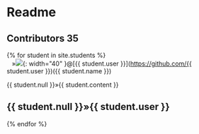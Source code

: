 # Readme 
## Contributors 35

{% for student in site.students %} <br />
  &nbsp;&nbsp;&nbsp;&#187;<img src="{{ student.image }}">{: width="40" }@[{{ student.user }}](https://github.com/{{ student.user }})({{ student.name }}) <br /> 
<html>
<head>
<style>
p:first-letter {
    padding-left: 25%;
}
</style>
</head>
<body>
<p>{{ student.null }}&#187;{{ student.content }}</p>

<h2>{{ student.null }}&#187;{{ student.user }}</h2>

{% endfor %}

&nbsp;&nbsp;&nbsp;&nbsp;&nbsp;&nbsp;&nbsp;&nbsp;&nbsp;
</body>
</html>
